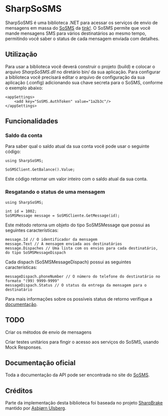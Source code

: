 ﻿# SharpSoSMS

SharpSoSMS é uma biblioteca .NET para acessar os serviços de envio de mensagens em massa do [SoSMS](http://sosms.com.br) da [tink!](http://tink.com.br).
O SoSMS permite que você mande mensagens SMS para vários destinatários ao mesmo tempo, permitindo você saber o status de cada mensagem enviada com detalhes.

## Utilização
Para usar a biblioteca você deverá construir o projeto (build) e colocar o arquivo *SharpSoSMS.dll* no diretário bin/ da sua aplicação.
Para configurar a biblioteca você precisará editar o arquivo de configuração da sua aplicação (.config) adicionando sua chave secreta para o SoSMS, conforme o exemplo abaixo:

    <appSettings>
		<add key="SoSMS.AuthToken" value="1a2b3c"/>
	</appSettings>

## Funcionalidades

### Saldo da conta

Para saber qual o saldo atual da sua conta você pode usar o seguinte código:

	using SharpSoSMS;

	SoSMSClient.GetBalance().Value;

Este código retornar um valor inteiro com o saldo atual da sua conta.

### Resgatando o status de uma mensagem

	using SharpSoSMS;

	int id = 1002;
	SoSMSMessage message = SoSMSCliente.GetMessage(id);

Este método retorna um objeto do tipo SoSMSMessage que possui as seguintes características:

    message.Id // O identificador da mensagem
	message.Text // A mensagem enviada aos destinatários
	message.Dispaches // Uma lista com os envios para cada destinatário, do tipo SoSMSMessageDispach

Cada dispach (SoSMSMessageDispach) possui as seguintes características:

    messageDispach.phoneNumber // O número do telefone do destinatário no formato "(99) 9999-9999"
	messageDispach.Status // O status da entrega da mensagem para o destinatário

Para mais informações sobre os possíveis status de retorno verifique a [documentação](http://sosms.com.br/pagina/documentacao#resposta).

## TODO
Criar os métodos de envio de mensagens

Criar testes unitários para fingir o acesso aos serviços do SoSMS, usando Mock Responses.

## Documentação oficial
Toda a documentação da API pode ser encontrada no site do [SoSMS](http://sosms.com.br/pagina/documentacao).

## Créditos
Parte da implementação desta biblioteca foi baseada no projeto [SharpBrake](https://github.com/asbjornu/SharpBrake) mantido por [Asbjørn Ulsberg](https://github.com/asbjornu).